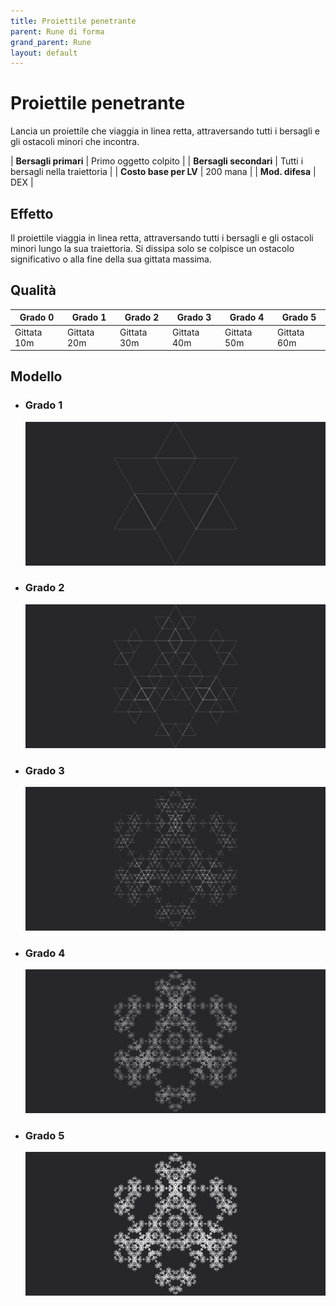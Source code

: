 ```yaml
---
title: Proiettile penetrante
parent: Rune di forma
grand_parent: Rune
layout: default
---
```


# **Proiettile penetrante**

Lancia un proiettile che viaggia in linea retta, attraversando tutti i bersagli e gli ostacoli minori che incontra.

| **Bersagli primari**   | Primo oggetto colpito                     |
| **Bersagli secondari** | Tutti i bersagli nella traiettoria        |
| **Costo base per LV**  | 200 mana                                  |
| **Mod. difesa**        | DEX                                       |

## Effetto
Il proiettile viaggia in linea retta, attraversando tutti i bersagli e gli ostacoli minori lungo la sua traiettoria. Si dissipa solo se colpisce un ostacolo significativo o alla fine della sua gittata massima.

## Qualità

| Grado 0 | Grado 1 | Grado 2 | Grado 3 | Grado 4 | Grado 5 |
|---------|---------|---------|---------|---------|---------|
| Gittata 10m | Gittata 20m | Gittata 30m | Gittata 40m | Gittata 50m | Gittata 60m |

## Modello
- ### Grado 1<br>
  ![Grado 1](1.png "Grado 1")
- ### Grado 2<br>
  ![Grado 2](2.png "Grado 2")
- ### Grado 3<br>
  ![Grado 3](3.png "Grado 3")
- ### Grado 4<br>
  ![Grado 4](4.png "Grado 4")
- ### Grado 5<br>
  ![Grado 5](5.png "Grado 5")
